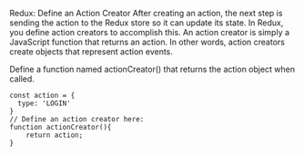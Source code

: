 Redux: Define an Action Creator
After creating an action, the next step is sending the action to the Redux store so it can update its state. In Redux, you define action creators to accomplish this. An action creator is simply a JavaScript function that returns an action. In other words, action creators create objects that represent action events.


Define a function named actionCreator() that returns the action object when called.

```
const action = {
  type: 'LOGIN'
}
// Define an action creator here:
function actionCreator(){
    return action;
}
```
